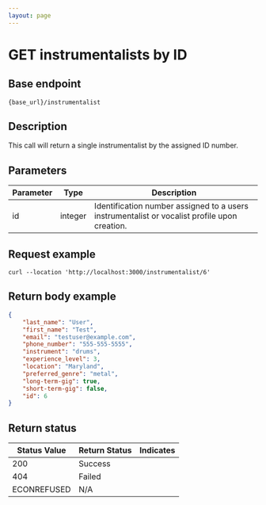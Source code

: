 ```yaml
---
layout: page
---
```


# GET instrumentalists by ID

## Base endpoint

```shell
{base_url}/instrumentalist
```

## Description

This call will return a single instrumentalist by the assigned ID number.

## Parameters

| Parameter | Type | Description |
| --- | --- | --- |
| id | integer | Identification number assigned to a users instrumentalist or vocalist profile upon creation.|

## Request example

```curl
curl --location 'http://localhost:3000/instrumentalist/6'
```

## Return body example

```json
{
    "last_name": "User",
    "first_name": "Test",
    "email": "testuser@example.com",
    "phone_number": "555-555-5555",
    "instrument": "drums",
    "experience_level": 3,
    "location": "Maryland",
    "preferred_genre": "metal",
    "long-term-gig": true,
    "short-term-gig": false,
    "id": 6
}
```

## Return status

| Status Value | Return Status | Indicates |
| --- | --- | --- |
| 200 | Success |  |
| 404 | Failed |  |
| ECONREFUSED | N/A | 